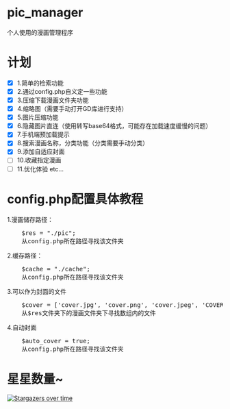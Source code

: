 # pic_manager
个人使用的漫画管理程序

# 计划
- [x] 1.简单的检索功能
- [x] 2.通过config.php自义定一些功能
- [x] 3.压缩下载漫画文件夹功能
- [x] 4.缩略图（需要手动打开GD库进行支持）
- [x] 5.图片压缩功能
- [x] 6.隐藏图片直连（使用转写base64格式，可能存在加载速度缓慢的问题）
- [x] 7.手机端预加载提示
- [x] 8.搜索漫画名称，分类功能（分类需要手动分类）
- [x] 9.添加自适应封面
- [ ] 10.收藏指定漫画
- [ ] 11.优化体验 etc... 

# config.php配置具体教程
1.漫画储存路径：
<pre>
    $res = "./pic";
    从config.php所在路径寻找该文件夹
</pre>
2.缓存路径：
<pre>
    $cache = "./cache";
    从config.php所在路径寻找该文件夹
</pre>
3.可以作为封面的文件
<pre>
    $cover = ['cover.jpg', 'cover.png', 'cover.jpeg', 'COVER.jpg', 'COVER.png', 'COVER.jpeg', 'COVER.JPG', 'COVER.JPEG', 'COVER.PNG', '1.jpg', '1.png', '1.jpeg', '01.jpg', '01.png', '01.jpeg', '1.JPG', '1.PNG', '1.JPEG','01.JPG', '01.PNG', '01.JPEG','0.jpg','0.jpeg','0.png','0.JPG','0.PNG','0.JPEG'];
    从$res文件夹下的漫画文件夹下寻找数组内的文件
</pre>
4.自动封面
<pre>
    $auto_cover = true;
    从config.php所在路径寻找该文件夹
</pre>
# 星星数量~
[![Stargazers over time](https://starchart.cc/huankong233/pic_manager.svg)](https://starchart.cc/huankong233/pic_manager)
